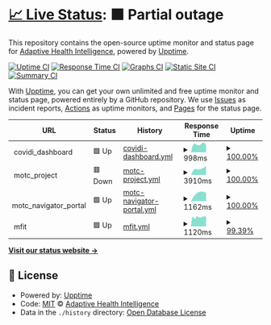 # [📈 Live Status](https://adaptivehealthintelligence.github.io/site-monitoring): <!--live status--> **🟧 Partial outage**

This repository contains the open-source uptime monitor and status page for [Adaptive Health Intelligence](https://adaptivehealthintelligence.org.au/), powered by [Upptime](https://github.com/upptime/upptime).

[![Uptime CI](https://github.com/adaptivehealthintelligence/site-monitoring/workflows/Uptime%20CI/badge.svg)](https://github.com/adaptivehealthintelligence/site-monitoring/actions?query=workflow%3A%22Uptime+CI%22)
[![Response Time CI](https://github.com/adaptivehealthintelligence/site-monitoring/workflows/Response%20Time%20CI/badge.svg)](https://github.com/adaptivehealthintelligence/site-monitoring/actions?query=workflow%3A%22Response+Time+CI%22)
[![Graphs CI](https://github.com/adaptivehealthintelligence/site-monitoring/workflows/Graphs%20CI/badge.svg)](https://github.com/adaptivehealthintelligence/site-monitoring/actions?query=workflow%3A%22Graphs+CI%22)
[![Static Site CI](https://github.com/adaptivehealthintelligence/site-monitoring/workflows/Static%20Site%20CI/badge.svg)](https://github.com/adaptivehealthintelligence/site-monitoring/actions?query=workflow%3A%22Static+Site+CI%22)
[![Summary CI](https://github.com/adaptivehealthintelligence/site-monitoring/workflows/Summary%20CI/badge.svg)](https://github.com/adaptivehealthintelligence/site-monitoring/actions?query=workflow%3A%22Summary+CI%22)

With [Upptime](https://upptime.js.org), you can get your own unlimited and free uptime monitor and status page, powered entirely by a GitHub repository. We use [Issues](https://github.com/adaptivehealthintelligence/site-monitoring/issues) as incident reports, [Actions](https://github.com/adaptivehealthintelligence/site-monitoring/actions) as uptime monitors, and [Pages](https://adaptivehealthintelligence.github.io/site-monitoring) for the status page.

<!--start: status pages-->
<!-- This summary is generated by Upptime (https://github.com/upptime/upptime) -->
<!-- Do not edit this manually, your changes will be overwritten -->
<!-- prettier-ignore -->
| URL | Status | History | Response Time | Uptime |
| --- | ------ | ------- | ------------- | ------ |
| <img alt="" src="https://icons.duckduckgo.com/ip3/null.ico" height="13"> covidi_dashboard | 🟩 Up | [covidi-dashboard.yml](https://github.com/adaptivehealthintelligence/site-monitoring/commits/HEAD/history/covidi-dashboard.yml) | <details><summary><img alt="Response time graph" src="./graphs/covidi-dashboard/response-time-week.png" height="20"> 998ms</summary><br><a href="https://adaptivehealthintelligence.github.io/site-monitoring/history/covidi-dashboard"><img alt="Response time 998" src="https://img.shields.io/endpoint?url=https%3A%2F%2Fraw.githubusercontent.com%2Fadaptivehealthintelligence%2Fsite-monitoring%2FHEAD%2Fapi%2Fcovidi-dashboard%2Fresponse-time.json"></a><br><a href="https://adaptivehealthintelligence.github.io/site-monitoring/history/covidi-dashboard"><img alt="24-hour response time 1393" src="https://img.shields.io/endpoint?url=https%3A%2F%2Fraw.githubusercontent.com%2Fadaptivehealthintelligence%2Fsite-monitoring%2FHEAD%2Fapi%2Fcovidi-dashboard%2Fresponse-time-day.json"></a><br><a href="https://adaptivehealthintelligence.github.io/site-monitoring/history/covidi-dashboard"><img alt="7-day response time 998" src="https://img.shields.io/endpoint?url=https%3A%2F%2Fraw.githubusercontent.com%2Fadaptivehealthintelligence%2Fsite-monitoring%2FHEAD%2Fapi%2Fcovidi-dashboard%2Fresponse-time-week.json"></a><br><a href="https://adaptivehealthintelligence.github.io/site-monitoring/history/covidi-dashboard"><img alt="30-day response time 998" src="https://img.shields.io/endpoint?url=https%3A%2F%2Fraw.githubusercontent.com%2Fadaptivehealthintelligence%2Fsite-monitoring%2FHEAD%2Fapi%2Fcovidi-dashboard%2Fresponse-time-month.json"></a><br><a href="https://adaptivehealthintelligence.github.io/site-monitoring/history/covidi-dashboard"><img alt="1-year response time 998" src="https://img.shields.io/endpoint?url=https%3A%2F%2Fraw.githubusercontent.com%2Fadaptivehealthintelligence%2Fsite-monitoring%2FHEAD%2Fapi%2Fcovidi-dashboard%2Fresponse-time-year.json"></a></details> | <details><summary><a href="https://adaptivehealthintelligence.github.io/site-monitoring/history/covidi-dashboard">100.00%</a></summary><a href="https://adaptivehealthintelligence.github.io/site-monitoring/history/covidi-dashboard"><img alt="All-time uptime 100.00%" src="https://img.shields.io/endpoint?url=https%3A%2F%2Fraw.githubusercontent.com%2Fadaptivehealthintelligence%2Fsite-monitoring%2FHEAD%2Fapi%2Fcovidi-dashboard%2Fuptime.json"></a><br><a href="https://adaptivehealthintelligence.github.io/site-monitoring/history/covidi-dashboard"><img alt="24-hour uptime 100.00%" src="https://img.shields.io/endpoint?url=https%3A%2F%2Fraw.githubusercontent.com%2Fadaptivehealthintelligence%2Fsite-monitoring%2FHEAD%2Fapi%2Fcovidi-dashboard%2Fuptime-day.json"></a><br><a href="https://adaptivehealthintelligence.github.io/site-monitoring/history/covidi-dashboard"><img alt="7-day uptime 100.00%" src="https://img.shields.io/endpoint?url=https%3A%2F%2Fraw.githubusercontent.com%2Fadaptivehealthintelligence%2Fsite-monitoring%2FHEAD%2Fapi%2Fcovidi-dashboard%2Fuptime-week.json"></a><br><a href="https://adaptivehealthintelligence.github.io/site-monitoring/history/covidi-dashboard"><img alt="30-day uptime 100.00%" src="https://img.shields.io/endpoint?url=https%3A%2F%2Fraw.githubusercontent.com%2Fadaptivehealthintelligence%2Fsite-monitoring%2FHEAD%2Fapi%2Fcovidi-dashboard%2Fuptime-month.json"></a><br><a href="https://adaptivehealthintelligence.github.io/site-monitoring/history/covidi-dashboard"><img alt="1-year uptime 100.00%" src="https://img.shields.io/endpoint?url=https%3A%2F%2Fraw.githubusercontent.com%2Fadaptivehealthintelligence%2Fsite-monitoring%2FHEAD%2Fapi%2Fcovidi-dashboard%2Fuptime-year.json"></a></details>
| <img alt="" src="https://icons.duckduckgo.com/ip3/null.ico" height="13"> motc_project | 🟥 Down | [motc-project.yml](https://github.com/adaptivehealthintelligence/site-monitoring/commits/HEAD/history/motc-project.yml) | <details><summary><img alt="Response time graph" src="./graphs/motc-project/response-time-week.png" height="20"> 3910ms</summary><br><a href="https://adaptivehealthintelligence.github.io/site-monitoring/history/motc-project"><img alt="Response time 3910" src="https://img.shields.io/endpoint?url=https%3A%2F%2Fraw.githubusercontent.com%2Fadaptivehealthintelligence%2Fsite-monitoring%2FHEAD%2Fapi%2Fmotc-project%2Fresponse-time.json"></a><br><a href="https://adaptivehealthintelligence.github.io/site-monitoring/history/motc-project"><img alt="24-hour response time 3482" src="https://img.shields.io/endpoint?url=https%3A%2F%2Fraw.githubusercontent.com%2Fadaptivehealthintelligence%2Fsite-monitoring%2FHEAD%2Fapi%2Fmotc-project%2Fresponse-time-day.json"></a><br><a href="https://adaptivehealthintelligence.github.io/site-monitoring/history/motc-project"><img alt="7-day response time 3910" src="https://img.shields.io/endpoint?url=https%3A%2F%2Fraw.githubusercontent.com%2Fadaptivehealthintelligence%2Fsite-monitoring%2FHEAD%2Fapi%2Fmotc-project%2Fresponse-time-week.json"></a><br><a href="https://adaptivehealthintelligence.github.io/site-monitoring/history/motc-project"><img alt="30-day response time 3910" src="https://img.shields.io/endpoint?url=https%3A%2F%2Fraw.githubusercontent.com%2Fadaptivehealthintelligence%2Fsite-monitoring%2FHEAD%2Fapi%2Fmotc-project%2Fresponse-time-month.json"></a><br><a href="https://adaptivehealthintelligence.github.io/site-monitoring/history/motc-project"><img alt="1-year response time 3910" src="https://img.shields.io/endpoint?url=https%3A%2F%2Fraw.githubusercontent.com%2Fadaptivehealthintelligence%2Fsite-monitoring%2FHEAD%2Fapi%2Fmotc-project%2Fresponse-time-year.json"></a></details> | <details><summary><a href="https://adaptivehealthintelligence.github.io/site-monitoring/history/motc-project">100.00%</a></summary><a href="https://adaptivehealthintelligence.github.io/site-monitoring/history/motc-project"><img alt="All-time uptime 100.00%" src="https://img.shields.io/endpoint?url=https%3A%2F%2Fraw.githubusercontent.com%2Fadaptivehealthintelligence%2Fsite-monitoring%2FHEAD%2Fapi%2Fmotc-project%2Fuptime.json"></a><br><a href="https://adaptivehealthintelligence.github.io/site-monitoring/history/motc-project"><img alt="24-hour uptime 99.99%" src="https://img.shields.io/endpoint?url=https%3A%2F%2Fraw.githubusercontent.com%2Fadaptivehealthintelligence%2Fsite-monitoring%2FHEAD%2Fapi%2Fmotc-project%2Fuptime-day.json"></a><br><a href="https://adaptivehealthintelligence.github.io/site-monitoring/history/motc-project"><img alt="7-day uptime 100.00%" src="https://img.shields.io/endpoint?url=https%3A%2F%2Fraw.githubusercontent.com%2Fadaptivehealthintelligence%2Fsite-monitoring%2FHEAD%2Fapi%2Fmotc-project%2Fuptime-week.json"></a><br><a href="https://adaptivehealthintelligence.github.io/site-monitoring/history/motc-project"><img alt="30-day uptime 100.00%" src="https://img.shields.io/endpoint?url=https%3A%2F%2Fraw.githubusercontent.com%2Fadaptivehealthintelligence%2Fsite-monitoring%2FHEAD%2Fapi%2Fmotc-project%2Fuptime-month.json"></a><br><a href="https://adaptivehealthintelligence.github.io/site-monitoring/history/motc-project"><img alt="1-year uptime 100.00%" src="https://img.shields.io/endpoint?url=https%3A%2F%2Fraw.githubusercontent.com%2Fadaptivehealthintelligence%2Fsite-monitoring%2FHEAD%2Fapi%2Fmotc-project%2Fuptime-year.json"></a></details>
| <img alt="" src="https://icons.duckduckgo.com/ip3/null.ico" height="13"> motc_navigator_portal | 🟩 Up | [motc-navigator-portal.yml](https://github.com/adaptivehealthintelligence/site-monitoring/commits/HEAD/history/motc-navigator-portal.yml) | <details><summary><img alt="Response time graph" src="./graphs/motc-navigator-portal/response-time-week.png" height="20"> 1162ms</summary><br><a href="https://adaptivehealthintelligence.github.io/site-monitoring/history/motc-navigator-portal"><img alt="Response time 1162" src="https://img.shields.io/endpoint?url=https%3A%2F%2Fraw.githubusercontent.com%2Fadaptivehealthintelligence%2Fsite-monitoring%2FHEAD%2Fapi%2Fmotc-navigator-portal%2Fresponse-time.json"></a><br><a href="https://adaptivehealthintelligence.github.io/site-monitoring/history/motc-navigator-portal"><img alt="24-hour response time 1142" src="https://img.shields.io/endpoint?url=https%3A%2F%2Fraw.githubusercontent.com%2Fadaptivehealthintelligence%2Fsite-monitoring%2FHEAD%2Fapi%2Fmotc-navigator-portal%2Fresponse-time-day.json"></a><br><a href="https://adaptivehealthintelligence.github.io/site-monitoring/history/motc-navigator-portal"><img alt="7-day response time 1162" src="https://img.shields.io/endpoint?url=https%3A%2F%2Fraw.githubusercontent.com%2Fadaptivehealthintelligence%2Fsite-monitoring%2FHEAD%2Fapi%2Fmotc-navigator-portal%2Fresponse-time-week.json"></a><br><a href="https://adaptivehealthintelligence.github.io/site-monitoring/history/motc-navigator-portal"><img alt="30-day response time 1162" src="https://img.shields.io/endpoint?url=https%3A%2F%2Fraw.githubusercontent.com%2Fadaptivehealthintelligence%2Fsite-monitoring%2FHEAD%2Fapi%2Fmotc-navigator-portal%2Fresponse-time-month.json"></a><br><a href="https://adaptivehealthintelligence.github.io/site-monitoring/history/motc-navigator-portal"><img alt="1-year response time 1162" src="https://img.shields.io/endpoint?url=https%3A%2F%2Fraw.githubusercontent.com%2Fadaptivehealthintelligence%2Fsite-monitoring%2FHEAD%2Fapi%2Fmotc-navigator-portal%2Fresponse-time-year.json"></a></details> | <details><summary><a href="https://adaptivehealthintelligence.github.io/site-monitoring/history/motc-navigator-portal">100.00%</a></summary><a href="https://adaptivehealthintelligence.github.io/site-monitoring/history/motc-navigator-portal"><img alt="All-time uptime 100.00%" src="https://img.shields.io/endpoint?url=https%3A%2F%2Fraw.githubusercontent.com%2Fadaptivehealthintelligence%2Fsite-monitoring%2FHEAD%2Fapi%2Fmotc-navigator-portal%2Fuptime.json"></a><br><a href="https://adaptivehealthintelligence.github.io/site-monitoring/history/motc-navigator-portal"><img alt="24-hour uptime 100.00%" src="https://img.shields.io/endpoint?url=https%3A%2F%2Fraw.githubusercontent.com%2Fadaptivehealthintelligence%2Fsite-monitoring%2FHEAD%2Fapi%2Fmotc-navigator-portal%2Fuptime-day.json"></a><br><a href="https://adaptivehealthintelligence.github.io/site-monitoring/history/motc-navigator-portal"><img alt="7-day uptime 100.00%" src="https://img.shields.io/endpoint?url=https%3A%2F%2Fraw.githubusercontent.com%2Fadaptivehealthintelligence%2Fsite-monitoring%2FHEAD%2Fapi%2Fmotc-navigator-portal%2Fuptime-week.json"></a><br><a href="https://adaptivehealthintelligence.github.io/site-monitoring/history/motc-navigator-portal"><img alt="30-day uptime 100.00%" src="https://img.shields.io/endpoint?url=https%3A%2F%2Fraw.githubusercontent.com%2Fadaptivehealthintelligence%2Fsite-monitoring%2FHEAD%2Fapi%2Fmotc-navigator-portal%2Fuptime-month.json"></a><br><a href="https://adaptivehealthintelligence.github.io/site-monitoring/history/motc-navigator-portal"><img alt="1-year uptime 100.00%" src="https://img.shields.io/endpoint?url=https%3A%2F%2Fraw.githubusercontent.com%2Fadaptivehealthintelligence%2Fsite-monitoring%2FHEAD%2Fapi%2Fmotc-navigator-portal%2Fuptime-year.json"></a></details>
| <img alt="" src="https://icons.duckduckgo.com/ip3/null.ico" height="13"> mfit | 🟩 Up | [mfit.yml](https://github.com/adaptivehealthintelligence/site-monitoring/commits/HEAD/history/mfit.yml) | <details><summary><img alt="Response time graph" src="./graphs/mfit/response-time-week.png" height="20"> 1120ms</summary><br><a href="https://adaptivehealthintelligence.github.io/site-monitoring/history/mfit"><img alt="Response time 1120" src="https://img.shields.io/endpoint?url=https%3A%2F%2Fraw.githubusercontent.com%2Fadaptivehealthintelligence%2Fsite-monitoring%2FHEAD%2Fapi%2Fmfit%2Fresponse-time.json"></a><br><a href="https://adaptivehealthintelligence.github.io/site-monitoring/history/mfit"><img alt="24-hour response time 1305" src="https://img.shields.io/endpoint?url=https%3A%2F%2Fraw.githubusercontent.com%2Fadaptivehealthintelligence%2Fsite-monitoring%2FHEAD%2Fapi%2Fmfit%2Fresponse-time-day.json"></a><br><a href="https://adaptivehealthintelligence.github.io/site-monitoring/history/mfit"><img alt="7-day response time 1120" src="https://img.shields.io/endpoint?url=https%3A%2F%2Fraw.githubusercontent.com%2Fadaptivehealthintelligence%2Fsite-monitoring%2FHEAD%2Fapi%2Fmfit%2Fresponse-time-week.json"></a><br><a href="https://adaptivehealthintelligence.github.io/site-monitoring/history/mfit"><img alt="30-day response time 1120" src="https://img.shields.io/endpoint?url=https%3A%2F%2Fraw.githubusercontent.com%2Fadaptivehealthintelligence%2Fsite-monitoring%2FHEAD%2Fapi%2Fmfit%2Fresponse-time-month.json"></a><br><a href="https://adaptivehealthintelligence.github.io/site-monitoring/history/mfit"><img alt="1-year response time 1120" src="https://img.shields.io/endpoint?url=https%3A%2F%2Fraw.githubusercontent.com%2Fadaptivehealthintelligence%2Fsite-monitoring%2FHEAD%2Fapi%2Fmfit%2Fresponse-time-year.json"></a></details> | <details><summary><a href="https://adaptivehealthintelligence.github.io/site-monitoring/history/mfit">99.39%</a></summary><a href="https://adaptivehealthintelligence.github.io/site-monitoring/history/mfit"><img alt="All-time uptime 99.39%" src="https://img.shields.io/endpoint?url=https%3A%2F%2Fraw.githubusercontent.com%2Fadaptivehealthintelligence%2Fsite-monitoring%2FHEAD%2Fapi%2Fmfit%2Fuptime.json"></a><br><a href="https://adaptivehealthintelligence.github.io/site-monitoring/history/mfit"><img alt="24-hour uptime 100.00%" src="https://img.shields.io/endpoint?url=https%3A%2F%2Fraw.githubusercontent.com%2Fadaptivehealthintelligence%2Fsite-monitoring%2FHEAD%2Fapi%2Fmfit%2Fuptime-day.json"></a><br><a href="https://adaptivehealthintelligence.github.io/site-monitoring/history/mfit"><img alt="7-day uptime 99.39%" src="https://img.shields.io/endpoint?url=https%3A%2F%2Fraw.githubusercontent.com%2Fadaptivehealthintelligence%2Fsite-monitoring%2FHEAD%2Fapi%2Fmfit%2Fuptime-week.json"></a><br><a href="https://adaptivehealthintelligence.github.io/site-monitoring/history/mfit"><img alt="30-day uptime 99.39%" src="https://img.shields.io/endpoint?url=https%3A%2F%2Fraw.githubusercontent.com%2Fadaptivehealthintelligence%2Fsite-monitoring%2FHEAD%2Fapi%2Fmfit%2Fuptime-month.json"></a><br><a href="https://adaptivehealthintelligence.github.io/site-monitoring/history/mfit"><img alt="1-year uptime 99.39%" src="https://img.shields.io/endpoint?url=https%3A%2F%2Fraw.githubusercontent.com%2Fadaptivehealthintelligence%2Fsite-monitoring%2FHEAD%2Fapi%2Fmfit%2Fuptime-year.json"></a></details>

<!--end: status pages-->

[**Visit our status website →**](https://adaptivehealthintelligence.github.io/site-monitoring)

## 📄 License

- Powered by: [Upptime](https://github.com/upptime/upptime)
- Code: [MIT](./LICENSE) © [Adaptive Health Intelligence](https://adaptivehealthintelligence.org.au/)
- Data in the `./history` directory: [Open Database License](https://opendatacommons.org/licenses/odbl/1-0/)
